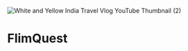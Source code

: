 ![White and Yellow India Travel Vlog YouTube Thumbnail (2)](https://github.com/runtime-terror-63/FlimQuest/assets/94905513/0000a493-b5c1-4e5d-b5dd-7a3a48d2f2f8)
# FlimQuest
